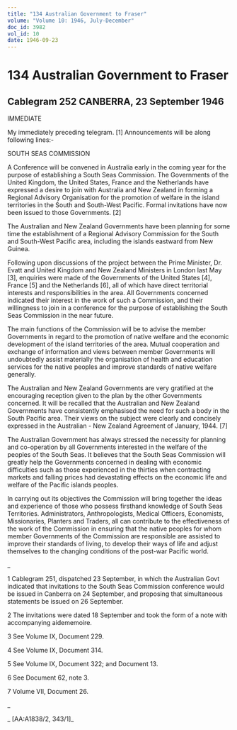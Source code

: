 ```yaml
---
title: "134 Australian Government to Fraser"
volume: "Volume 10: 1946, July-December"
doc_id: 3982
vol_id: 10
date: 1946-09-23
---
```


# 134 Australian Government to Fraser

## Cablegram 252 CANBERRA, 23 September 1946

IMMEDIATE

My immediately preceding telegram. [1] Announcements will be along following lines:-

SOUTH SEAS COMMISSION

A Conference will be convened in Australia early in the coming year for the purpose of establishing a South Seas Commission. The Governments of the United Kingdom, the United States, France and the Netherlands have expressed a desire to join with Australia and New Zealand in forming a Regional Advisory Organisation for the promotion of welfare in the island territories in the South and South-West Pacific. Formal invitations have now been issued to those Governments. [2]

The Australian and New Zealand Governments have been planning for some time the establishment of a Regional Advisory Commission for the South and South-West Pacific area, including the islands eastward from New Guinea.

Following upon discussions of the project between the Prime Minister, Dr. Evatt and United Kingdom and New Zealand Ministers in London last May [3], enquiries were made of the Governments of the United States [4], France [5] and the Netherlands [6], all of which have direct territorial interests and responsibilities in the area. All Governments concerned indicated their interest in the work of such a Commission, and their willingness to join in a conference for the purpose of establishing the South Seas Commission in the near future.

The main functions of the Commission will be to advise the member Governments in regard to the promotion of native welfare and the economic development of the island territories of the area. Mutual cooperation and exchange of information and views between member Governments will undoubtedly assist materially the organisation of health and education services for the native peoples and improve standards of native welfare generally.

The Australian and New Zealand Governments are very gratified at the encouraging reception given to the plan by the other Governments concerned. It will be recalled that the Australian and New Zealand Governments have consistently emphasised the need for such a body in the South Pacific area. Their views on the subject were clearly and concisely expressed in the Australian - New Zealand Agreement of January, 1944. [7]

The Australian Government has always stressed the necessity for planning and co-operation by all Governments interested in the welfare of the peoples of the South Seas. It believes that the South Seas Commission will greatly help the Governments concerned in dealing with economic difficulties such as those experienced in the thirties when contracting markets and falling prices had devastating effects on the economic life and welfare of the Pacific islands peoples.

In carrying out its objectives the Commission will bring together the ideas and experience of those who possess firsthand knowledge of South Seas Territories. Administrators, Anthropologists, Medical Officers, Economists, Missionaries, Planters and Traders, all can contribute to the effectiveness of the work of the Commission in ensuring that the native peoples for whom member Governments of the Commission are responsible are assisted to improve their standards of living, to develop their ways of life and adjust themselves to the changing conditions of the post-war Pacific world.

_

1 Cablegram 251, dispatched 23 September, in which the Australian Govt indicated that invitations to the South Seas Commission conference would be issued in Canberra on 24 September, and proposing that simultaneous statements be issued on 26 September.

2 The invitations were dated 18 September and took the form of a note with accompanying aidememoire.

3 See Volume IX, Document 229.

4 See Volume IX, Document 314.

5 See Volume IX, Document 322; and Document 13.

6 See Document 62, note 3.

7 Volume VII, Document 26.

_

_ [AA:A1838/2, 343/1]_
